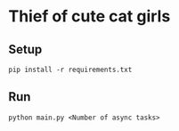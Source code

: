 # Thief of cute cat girls

## Setup

    pip install -r requirements.txt

## Run

    python main.py <Number of async tasks>
